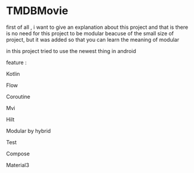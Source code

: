 # TMDBMovie

first of all , i want to give an explanation about this project and that is there is no need for this project to be modular beacuse of the small size of project, but it was added so that you can learn the meaning of modular


in this project tried to use the newest thing in android


feature :

Kotlin 

Flow

Coroutine 

Mvi

Hilt 

Modular by hybrid

Test 

Compose

Material3
